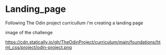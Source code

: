 # Landing_page
Following The Odin project curricullum i'm creating a landing page 

image of the challenge 


https://cdn.statically.io/gh/TheOdinProject/curriculum/main/foundations/html_css/project/odin-project.png